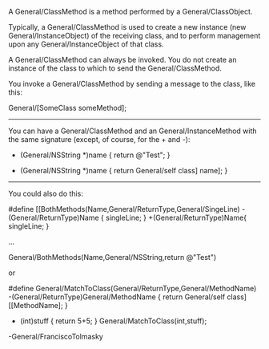 

A General/ClassMethod is a method performed by a General/ClassObject.

Typically, a General/ClassMethod is used to create a new instance (new General/InstanceObject) of the receiving class, and to perform management upon any General/InstanceObject of that class.

A General/ClassMethod can always be invoked.  You do not create an instance of the class to which to send the General/ClassMethod.

You invoke a General/ClassMethod by sending a message to the class, like this:

    
General/[SomeClass someMethod];


----

You can have a General/ClassMethod and an General/InstanceMethod with the same signature (except, of course, for the + and -):

    
+ (General/NSString *)name {
     return @"Test";
}

- (General/NSString *)name {
     return General/self class] name];
}


----

You could also do this:

    

#define [[BothMethods(Name,General/ReturnType,General/SingeLine) -(General/ReturnType)Name { singleLine; } +(General/ReturnType)Name{ singleLine; }

...

General/BothMethods(Name,General/NSString,return @"Test")



or

    

#define General/MatchToClass(General/ReturnType,General/MethodName) -(General/ReturnType)General/MethodName { return General/self class] [[MethodName]; }

+ (int)stuff { return 5+5; }
General/MatchToClass(int,stuff);



-General/FranciscoTolmasky